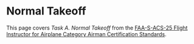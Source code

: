 # Normal Takeoff

This page covers *Task A. Normal Takeoff* from the [FAA-S-ACS-25 Flight Instructor for Airplane Category Airman Certification Standards](https://www.faa.gov/training_testing/testing/acs/cfi_airplane_acs_25.pdf).

<!--@include: ./docs/src/includes/takeoff-landing/normal-takeoff.md | shift:1-->
